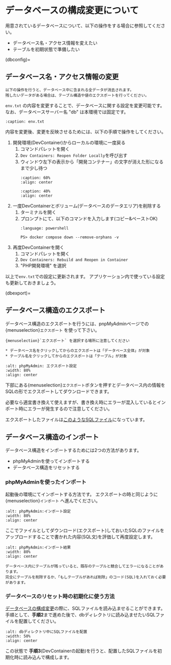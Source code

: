 # データベースの構成変更について

用意されているデータベースについて、以下の操作をする場合に参照してください。

* データベース名・アクセス情報を変えたい
* テーブルを初期状態で準備したい

(dbconfig)=
## データベース名・アクセス情報の変更

```{warning}
以下の操作を行うと、データベース中に含まれる全データが消去されます。
残したいデータがある場合は、テーブル構造や値のエクスポートを行ってください。
```

`env.txt` の内容を変更することで、データベースに関する設定を変更可能です。
なお、データベースサーバー名 "db" は本環境では固定です。

```{literalinclude} src/env.txt
:caption: env.txt
```

内容を変更後、変更を反映させるためには、以下の手順で操作をしてください。

1. 開発環境(DevContainer)からローカルの環境に一度戻る
    1. コマンドパレットを開く
    2. `Dev Containers: Reopen Folder Locally`を呼び出す
    3. ウィンドウ左下の表示から「開発コンテナー」の文字が消えた形になるまで少し待つ
       ```{image} images/in-devcontainer.png
       :caption: 60%
       :align: center
       ```
       ```{image} images/out-devcontainer.png
       :caption: 40%
       :align: center
       ```
2. 一度DevContainerとボリューム(データベースのデータエリア)を削除する
    1. ターミナルを開く
    2. プロンプトにて、以下のコマンドを入力します(コピー&ペーストOK)
        ```{code-block}
        :language: powershell

        PS> docker compose down --remove-orphans -v
        ```
3. 再度DevContainerを開く
    1. コマンドパレットを開く
    2. `Dev Containers: Rebuild and Reopen in Container`
    3. "PHP開発環境" を選択

以上で`env.txt`での設定に更新されます。
アプリケーション内で使っている設定も更新しておきましょう。

(dbexport)=
## データベース構造のエクスポート

データベース構造のエクスポートを行うには、pnpMyAdminページでの {menuselection}`エクスポート` を使って下さい。

```{note}
{menuselection}`エクスポート` を選択する場所に注意してください

* データベース名をクリックしてからのエクスポートは「データベース全体」が対象
* テーブル名をクリックしてからのエクスポートは「テーブル」が対象
```

```{image} images/db-export.png
:alt: phpMyAdmin: エクスポート設定
:width: 80%
:align: center
```

下部にある{menuselection}`エクスポート`ボタンを押すとデータベース内の情報をSQLの形でエクスポートしてダウンロードできます。

必要なら適宜書き換えて使えますが、書き換え時にエラーが混入しているとインポート時にエラーが発生するので注意してください。

エクスポートしたファイルは[このようなSQLファイル](#SAMPLE.sql)になっています。

## データベース構造のインポート

データベース構造をインポートするためには2つの方法があります。

* phpMyAdminを使ってインポートする
* データベース構造をリセットする

### phpMyAdminを使ったインポート

起動後の環境にてインポートする方法です。
エクスポートの時と同じように {menuselection}`インポート` へ進んでください。

```{image} images/import-phpmyadmin.png
:alt: phpMyAdmin:インポート設定
:width: 80%
:align: center
```

ここでファイルとしてダウンロード(エクスポート)しておいたSQLのファイルをアップロードすることで書かれた内容(SQL文)を評価して再度設定します。

```{image} images/import-result-phpmyadmin.png
:alt: phpMyAdmin:インポート結果
:width: 80%
:align: center
```

```{warning}
データベース内にテーブルが残っていると、既存のテーブルと競合してエラーになることがあります。
完全にテーブルを削除するか、「もしテーブルがあれば削除」のコード(SQL)を入れておく必要があります。
```


### データベースのリセット時の初期化に使う方法

[データベースの構成変更](#dbconfig)の際に、SQLファイルを読み込ませることができます。
手順として、**手順2**まで進めた後で、dbディレクトリに読み込ませたいSQLファイルを配置してください。

```{image} images/db-preconfig.png
:alt: dbディレクトリ中にSQLファイルを配置
:width: 50%
:align: center
```

この状態で **手順3**(DevContainerの起動)を行うと、配置したSQLファイルを初期化時に読み込んで構成します。
